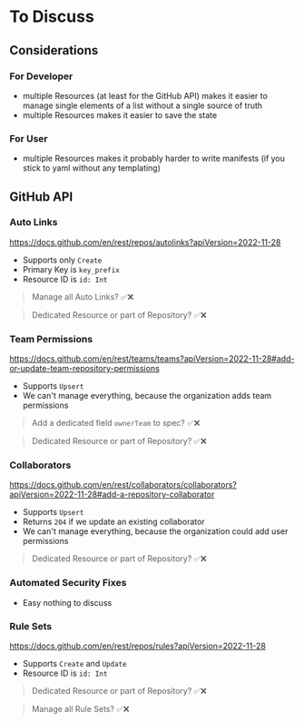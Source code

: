 # To Discuss

## Considerations

### For Developer

- multiple Resources (at least for the GitHub API) makes it easier to manage single elements of a list without a single
  source of truth
- multiple Resources makes it easier to save the state

### For User

- multiple Resources makes it probably harder to write manifests (if you stick to yaml without any templating)

## GitHub API

### Auto Links

<https://docs.github.com/en/rest/repos/autolinks?apiVersion=2022-11-28>

- Supports only `Create`
- Primary Key is `key_prefix`
- Resource ID is `id: Int`

> Manage all Auto Links? ✅❌

> Dedicated Resource or part of Repository? ✅❌

### Team Permissions

<https://docs.github.com/en/rest/teams/teams?apiVersion=2022-11-28#add-or-update-team-repository-permissions>

- Supports `Upsert`
- We can't manage everything, because the organization adds team permissions

> Add a dedicated field `ownerTeam` to spec? ✅❌

> Dedicated Resource or part of Repository? ✅❌

### Collaborators

<https://docs.github.com/en/rest/collaborators/collaborators?apiVersion=2022-11-28#add-a-repository-collaborator>

- Supports `Upsert`
- Returns `204` if we update an existing collaborator
- We can't manage everything, because the organization could add user permissions

> Dedicated Resource or part of Repository? ✅❌

### Automated Security Fixes

- Easy nothing to discuss

### Rule Sets

<https://docs.github.com/en/rest/repos/rules?apiVersion=2022-11-28>

- Supports `Create` and `Update`
- Resource ID is `id: Int`

> Dedicated Resource or part of Repository? ✅❌

> Manage all Rule Sets? ✅❌
